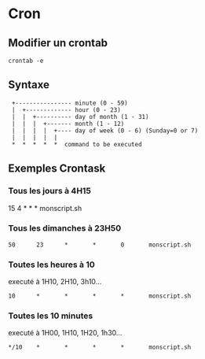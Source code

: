  # Cron
 ## Modifier un crontab
 
 ```crontab -e ```
  
## Syntaxe
```
 +---------------- minute (0 - 59)
 |  +------------- hour (0 - 23)
 |  |  +---------- day of month (1 - 31)
 |  |  |  +------- month (1 - 12)
 |  |  |  |  +---- day of week (0 - 6) (Sunday=0 or 7)
 |  |  |  |  |
 *  *  *  *  *  command to be executed 
``````


## Exemples Crontask

### Tous les jours à 4H15
15      4       *       *       *       monscript.sh

### Tous les dimanches à 23H50
```
50      23      *       *       0       monscript.sh
```

### Toutes les heures à 10
executé à 1H10, 2H10, 3h10...
```
10      *       *       *       *       monscript.sh
```

### Toutes les 10 minutes
executé à 1H00, 1H10, 1H20, 1h30...
```
*/10    *       *       *       *       monscript.sh
```
